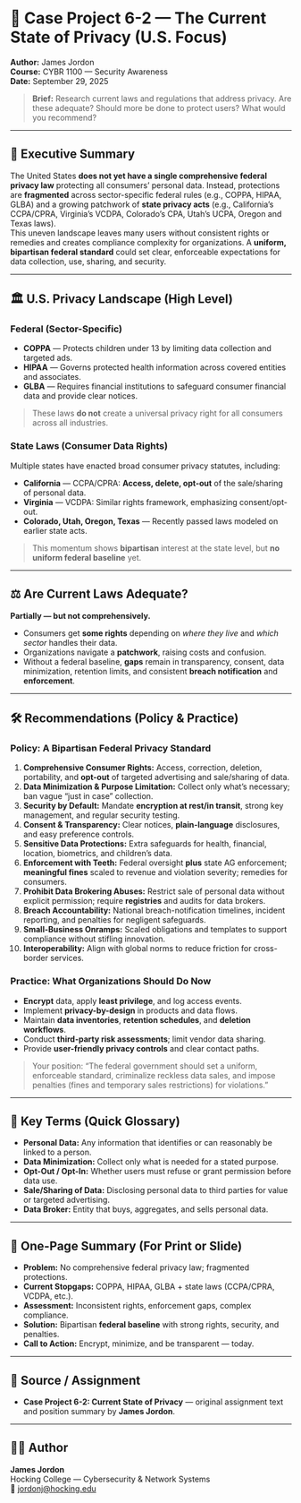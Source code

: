 # 🔐 Case Project 6-2 — The Current State of Privacy (U.S. Focus)
**Author:** James Jordon  
**Course:** CYBR 1100 — Security Awareness  
**Date:** September 29, 2025  

> **Brief:** Research current laws and regulations that address privacy. Are these adequate? Should more be done to protect users? What would you recommend? 

---

## 🧭 Executive Summary
The United States **does not yet have a single comprehensive federal privacy law** protecting all consumers’ personal data. Instead, protections are **fragmented** across sector-specific federal rules (e.g., COPPA, HIPAA, GLBA) and a growing patchwork of **state privacy acts** (e.g., California’s CCPA/CPRA, Virginia’s VCDPA, Colorado’s CPA, Utah’s UCPA, Oregon and Texas laws).  
This uneven landscape leaves many users without consistent rights or remedies and creates compliance complexity for organizations. A **uniform, bipartisan federal standard** could set clear, enforceable expectations for data collection, use, sharing, and security. 

---

## 🏛️ U.S. Privacy Landscape (High Level)

### Federal (Sector-Specific)
- **COPPA** — Protects children under 13 by limiting data collection and targeted ads.  
- **HIPAA** — Governs protected health information across covered entities and associates.  
- **GLBA** — Requires financial institutions to safeguard consumer financial data and provide clear notices.  
> These laws **do not** create a universal privacy right for all consumers across all industries. 

### State Laws (Consumer Data Rights)
Multiple states have enacted broad consumer privacy statutes, including:
- **California** — CCPA/CPRA: **Access, delete, opt-out** of the sale/sharing of personal data.  
- **Virginia** — VCDPA: Similar rights framework, emphasizing consent/opt-out.  
- **Colorado, Utah, Oregon, Texas** — Recently passed laws modeled on earlier state acts.  
> This momentum shows **bipartisan** interest at the state level, but **no uniform federal baseline** yet. 

---

## ⚖️ Are Current Laws Adequate?
**Partially — but not comprehensively.**  
- Consumers get **some rights** depending on *where they live* and *which sector* handles their data.  
- Organizations navigate a **patchwork**, raising costs and confusion.  
- Without a federal baseline, **gaps** remain in transparency, consent, data minimization, retention limits, and consistent **breach notification** and **enforcement**. 

---

## 🛠️ Recommendations (Policy & Practice)

### Policy: A Bipartisan Federal Privacy Standard
1. **Comprehensive Consumer Rights:** Access, correction, deletion, portability, and **opt-out** of targeted advertising and sale/sharing of data.  
2. **Data Minimization & Purpose Limitation:** Collect only what’s necessary; ban vague “just in case” collection.  
3. **Security by Default:** Mandate **encryption at rest/in transit**, strong key management, and regular security testing.  
4. **Consent & Transparency:** Clear notices, **plain-language** disclosures, and easy preference controls.  
5. **Sensitive Data Protections:** Extra safeguards for health, financial, location, biometrics, and children’s data.  
6. **Enforcement with Teeth:** Federal oversight **plus** state AG enforcement; **meaningful fines** scaled to revenue and violation severity; remedies for consumers.  
7. **Prohibit Data Brokering Abuses:** Restrict sale of personal data without explicit permission; require **registries** and audits for data brokers.  
8. **Breach Accountability:** National breach-notification timelines, incident reporting, and penalties for negligent safeguards.  
9. **Small-Business Onramps:** Scaled obligations and templates to support compliance without stifling innovation.  
10. **Interoperability:** Align with global norms to reduce friction for cross-border services.

### Practice: What Organizations Should Do Now
- **Encrypt** data, apply **least privilege**, and log access events.  
- Implement **privacy-by-design** in products and data flows.  
- Maintain **data inventories**, **retention schedules**, and **deletion workflows**.  
- Conduct **third-party risk assessments**; limit vendor data sharing.  
- Provide **user-friendly privacy controls** and clear contact paths.

> Your position: “The federal government should set a uniform, enforceable standard, criminalize reckless data sales, and impose penalties (fines and temporary sales restrictions) for violations.” 

---

## 🧠 Key Terms (Quick Glossary)
- **Personal Data:** Any information that identifies or can reasonably be linked to a person.  
- **Data Minimization:** Collect only what is needed for a stated purpose.  
- **Opt-Out / Opt-In:** Whether users must refuse or grant permission before data use.  
- **Sale/Sharing of Data:** Disclosing personal data to third parties for value or targeted advertising.  
- **Data Broker:** Entity that buys, aggregates, and sells personal data.

---

## 📌 One-Page Summary (For Print or Slide)
- **Problem:** No comprehensive federal privacy law; fragmented protections.  
- **Current Stopgaps:** COPPA, HIPAA, GLBA + state laws (CCPA/CPRA, VCDPA, etc.).  
- **Assessment:** Inconsistent rights, enforcement gaps, complex compliance.  
- **Solution:** Bipartisan **federal baseline** with strong rights, security, and penalties.  
- **Call to Action:** Encrypt, minimize, and be transparent — today.

---

## 🧾 Source / Assignment
- **Case Project 6-2: Current State of Privacy** — original assignment text and position summary by **James Jordon**. 

---

## 👨‍💻 Author
**James Jordon**  
Hocking College — Cybersecurity & Network Systems  
📧 jordonj@hocking.edu
